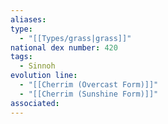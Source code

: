 ```yaml
---
aliases: 
type:
  - "[[Types/grass|grass]]"
national dex number: 420
tags:
  - Sinnoh
evolution line:
  - "[[Cherrim (Overcast Form)]]"
  - "[[Cherrim (Sunshine Form)]]"
associated:
---
```

